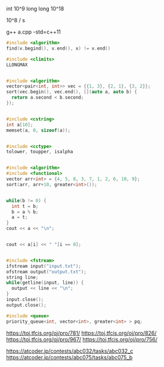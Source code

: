 int 10^9
long long 10^18

10^8 / s

g++ a.cpp -std=c++11

```cpp
#include <algorithm>
find(v.begind(), v.end(), x) != v.end()

#include <climits>
LLONGMAX


#include <algorithm>
vector<pair<int, int>> vec = {{1, 3}, {2, 1}, {3, 2}};
sort(vec.begin(), vec.end(), [](auto a, auto b) {
  return a.second < b.second;
});


#include <cstring>
int a[10];
memset(a, 0, sizeof(a));


#include <cctype>
tolower, toupper, isalpha


#include <algorithm>
#include <functional>
vector arr<int> = {4, 5, 8, 3, 7, 1, 2, 6, 10, 9};
sort(arr, arr+10, greater<int>());


while(b != 0) {
  int t = b;
  b = a % b;
  a = t;
}
cout << a << "\n";


cout << a[i] << " "[i == 0];


#include <fstream>
ifstream input("input.txt");
ofstream output("output.txt");
string line;
while(getline(input, line)) {
  output << line << "\n";
}
input.close();
output.close();

#include <queue>
priority_queue<int, vector<int>, greater<int> > pq;
```

https://toj.tfcis.org/oj/pro/781/
https://toj.tfcis.org/oj/pro/826/
https://toj.tfcis.org/oj/pro/967/
https://toj.tfcis.org/oj/pro/756/

https://atcoder.jp/contests/abc032/tasks/abc032_c
https://atcoder.jp/contests/abc075/tasks/abc075_b

